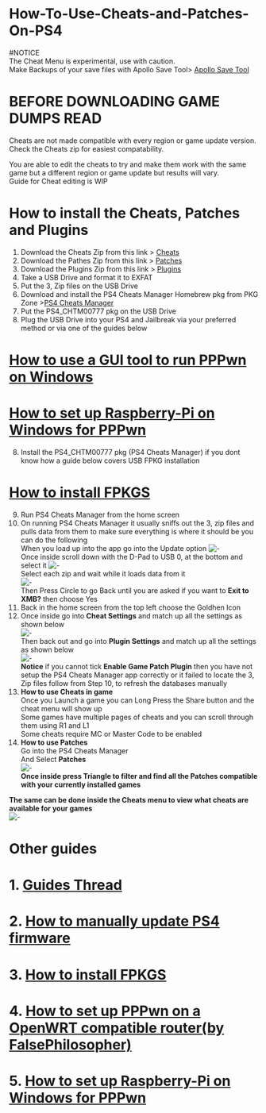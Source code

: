 # How-To-Use-Cheats-and-Patches-On-PS4
#NOTICE    
The Cheat Menu is experimental, use with caution.   
Make Backups of your save files with Apollo Save Tool> [Apollo Save Tool](https://pkg-zone.com/details/APOL00004)   

# BEFORE DOWNLOADING GAME DUMPS READ      
Cheats are not made compatible with every region or game update version. Check the Cheats zip for easiest compatability.   
     
You are able to edit the cheats to try and make them work with the same game but a different region or game update but results will vary.    
Guide for Cheat editing is WIP     
      

# How to install the Cheats, Patches and Plugins   
1. Download the Cheats Zip from this link > [Cheats](https://github.com/GoldHEN/GoldHEN_Cheat_Repository/archive/refs/heads/main.zip)        
2. Download the Pathes Zip from this link > [Patches](https://github.com/GoldHEN/GoldHEN_Patch_Repository/raw/gh-pages/patch1.zip)  
3. Download the Plugins Zip from this link > [Plugins](https://github.com/GoldHEN/GoldHEN_Plugins_Repository/releases/download/1.188/GoldPlugins-1.188-caacf011.zip)           
3. Take a USB Drive and format it to EXFAT        
4. Put the 3, Zip files on the USB Drive     
5. Download and install the PS4 Cheats Manager Homebrew pkg from PKG Zone >[PS4 Cheats Manager](https://pkg-zone.com/details/CHTM00777)   
6. Put the PS4_CHTM00777 pkg on the USB Drive    
7. Plug the USB Drive into your PS4 and Jailbreak via your preferred method or via one of the guides below   
# [How to use a GUI tool to run PPPwn on Windows](https://github.com/DrYenyen/PPPwnGo-Guide)    
# [How to set up Raspberry-Pi on Windows for PPPwn](https://github.com/DrYenyen/PPPwn-Setup-Guide-For-Raspberry-Pi)                  
8. Install the  PS4_CHTM00777 pkg (PS4 Cheats Manager)  if you dont know how a guide below covers USB FPKG installation    
# [How to install FPKGS](https://github.com/DrYenyen/How-To-Install-PS4-FPKGS)       
9. Run PS4 Cheats Manager from the home screen   
10. On running PS4 Cheats Manager it usually sniffs out the 3, zip files and pulls data from them to make sure everything is where it should be you can do the following   
When you load up into the app go into the Update option
![-](imgs/3.jpg)        
Once inside scroll down with the D-Pad to USB 0, at the bottom and select it
![-](imgs/4.jpg)     
Select each zip and wait while it loads data from it    
![-](imgs/6.jpg)         
Then Press Circle to go Back until you are asked if you want to **Exit to XMB?** then choose Yes   
11. Back in the home screen  from the top left choose the Goldhen Icon   
12. Once inside go  into **Cheat Settings** and match up all the settings as shown below   
![-](imgs/1.jpg)    
Then back out and go into **Plugin Settings** and match up all the settings as shown below   
![-](imgs/7.jpg)   
**Notice** if you cannot tick **Enable Game Patch Plugin** then you have not setup the PS4 Cheats Manager app correctly or it failed to locate the 3, Zip files follow from Step 10, to refresh the databases manually       
13. **How to use Cheats in game**      
Once you Launch a game you can Long Press the Share button and the cheat menu will show up   
Some games have multiple pages of cheats and you can scroll through them using R1 and L1    
Some cheats require MC or Master Code to be enabled    
14. **How to use Patches**      
Go into the PS4 Cheats Manager    
And Select **Patches**    
![-](imgs/8.jpg)    
**Once inside press Triangle to filter and find all the Patches compatible with your currently installed games**    
    
	
**The same can be done inside the Cheats menu to view what cheats are available for your games**      
![-](imgs/9.jpg)    
     
# Other guides    	    
# 1. [Guides Thread](https://github.com/DrYenyen/Guide-Links-For-PS4)                
# 2. [How to manually update PS4 firmware](https://github.com/DrYenyen/PS4-Firware-Update-Guide)                     
# 3. [How to install FPKGS](https://github.com/DrYenyen/How-To-Install-PS4-FPKGS)                  
# 4. [How to set up PPPwn on a OpenWRT compatible router(by FalsePhilosopher)](https://github.com/FalsePhilosopher/PPPwnWRT)           
# 5. [How to set up Raspberry-Pi on Windows for PPPwn](https://github.com/DrYenyen/PPPwn-Setup-Guide-For-Raspberry-Pi)         
      	   
